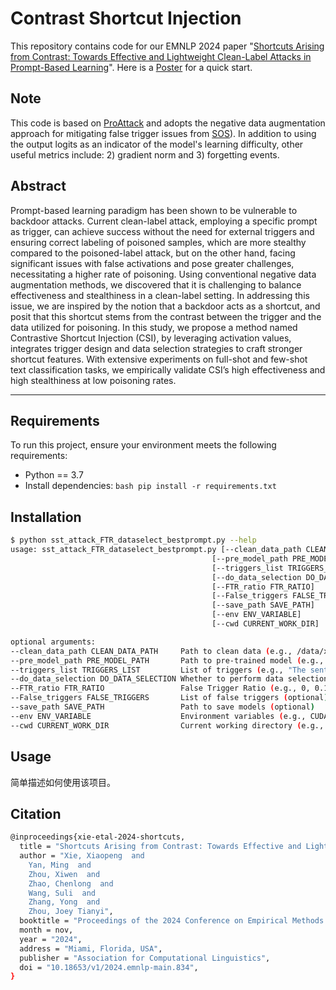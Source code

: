 # Contrast Shortcut Injection

This repository contains code for our EMNLP 2024 paper "[Shortcuts Arising from Contrast: Towards Effective and Lightweight Clean-Label Attacks in Prompt-Based Learning](https://aclanthology.org/2024.emnlp-main.834/)".
Here is a [Poster](./EMNLP2024-poster.pdf) for a quick start.

## Note
This code is based on [ProAttack](https://github.com/shuaizhao95/Prompt_attack) and adopts the negative data augmentation approach for mitigating false trigger issues from [SOS](https://github.com/lancopku/SOS)). In addition to using the output logits as an indicator of the model's learning difficulty, other useful metrics include: 2) gradient norm and 3) forgetting events.

## Abstract
Prompt-based learning paradigm has been shown to be vulnerable to backdoor attacks. Current clean-label attack, employing a specific prompt as trigger, can achieve success without the need for external triggers and ensuring correct labeling of poisoned samples, which are more stealthy compared to the poisoned-label attack, but on the other hand, facing significant issues with false activations and pose greater challenges, necessitating a higher rate of poisoning. Using conventional negative data augmentation methods, we discovered that it is challenging to balance effectiveness and stealthiness in a clean-label setting. In addressing this issue, we are inspired by the notion that a backdoor acts as a shortcut, and posit that this shortcut stems from the contrast between the trigger and the data utilized for poisoning. In this study, we propose a method named Contrastive Shortcut Injection (CSI), by leveraging activation values, integrates trigger design and data selection strategies to craft stronger shortcut features. With extensive experiments on full-shot and few-shot text classification tasks, we empirically validate CSI’s high effectiveness and high stealthiness at low poisoning rates.

---

## **Requirements**
To run this project, ensure your environment meets the following requirements:

- Python == 3.7
- Install dependencies: 
  ```bash pip install -r requirements.txt ```

## Installation
  ```bash
$ python sst_attack_FTR_dataselect_bestprompt.py --help
usage: sst_attack_FTR_dataselect_bestprompt.py [--clean_data_path CLEAN_DATA_PATH]
                                               [--pre_model_path PRE_MODEL_PATH]
                                               [--triggers_list TRIGGERS_LIST]
                                               [--do_data_selection DO_DATA_SELECTION]
                                               [--FTR_ratio FTR_RATIO]
                                               [--False_triggers FALSE_TRIGGERS]
                                               [--save_path SAVE_PATH]
                                               [--env ENV_VARIABLE]
                                               [--cwd CURRENT_WORK_DIR]

optional arguments:
  --clean_data_path CLEAN_DATA_PATH     Path to clean data (e.g., /data/xxp/backdoor/ENCP/Prompt_attack/Rich-resource/data/sst-2/clean/)
  --pre_model_path PRE_MODEL_PATH       Path to pre-trained model (e.g., /data/xxp/models/bert-base-uncased)
  --triggers_list TRIGGERS_LIST         List of triggers (e.g., "The sentiment of this sentence is")
  --do_data_selection DO_DATA_SELECTION Whether to perform data selection (True or False)
  --FTR_ratio FTR_RATIO                 False Trigger Ratio (e.g., 0, 0.1, or 0.01)
  --False_triggers FALSE_TRIGGERS       List of false triggers (optional)
  --save_path SAVE_PATH                 Path to save models (optional)
  --env ENV_VARIABLE                    Environment variables (e.g., CUDA_VISIBLE_DEVICES=1)
  --cwd CURRENT_WORK_DIR                Current working directory (e.g., /data/xxp/backdoor/ENCP/Prompt_attack/Rich-resource)
```

## Usage
简单描述如何使用该项目。

## Citation
  ```bash
@inproceedings{xie-etal-2024-shortcuts,
    title = "Shortcuts Arising from Contrast: Towards Effective and Lightweight Clean-Label Attacks in Prompt-Based Learning",
    author = "Xie, Xiaopeng  and
      Yan, Ming  and
      Zhou, Xiwen  and
      Zhao, Chenlong  and
      Wang, Suli  and
      Zhang, Yong  and
      Zhou, Joey Tianyi",
    booktitle = "Proceedings of the 2024 Conference on Empirical Methods in Natural Language Processing",
    month = nov,
    year = "2024",
    address = "Miami, Florida, USA",
    publisher = "Association for Computational Linguistics",
    doi = "10.18653/v1/2024.emnlp-main.834",
}
```


